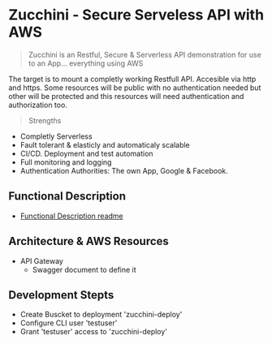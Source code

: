 # Zucchini - Secure Serveless API with AWS

> Zucchini is an Restful, Secure & Serverless API demonstration for use to an App... everything using AWS

The target is to mount a completly working Restfull API. Accesible via http and https. Some resources will be public with no authentication needed but other will be protected and this resources will need authentication and authorization too.

> Strengths
- Completly Serverless
- Fault tolerant & elasticly and automaticaly scalable
- CI/CD. Deployment and test automation
- Full monitoring and logging
- Authentication Authorities: The own App, Google & Facebook.


## Functional Description
- [Functional Description readme](../docs/functional-description.md)


## Architecture & AWS Resources

- API Gateway
  - Swagger document to define it
  

## Development Stepts
- Create Buscket to deployment 'zucchini-deploy'
- Configure CLI user 'testuser'
- Grant 'testuser' access to 'zucchini-deploy'
 